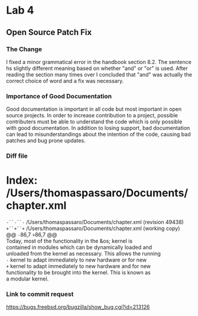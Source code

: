 # Lab 4
## Open Source Patch Fix

### The Change
I fixed a minor grammatical error in the handbook section 8.2. The sentence hs slightly different meaning based on whether "and" or "or" is used. After reading the section many times over I concluded that "and" was actually the correct choice of word and a fix was necessary.

### Importance of Good Documentation
Good documentation is important in all code but most important in open source projects. In order to increase contribution to a project, possible contributers must be able to understand the code which is only possible with good documentation. In addition to losing support, bad documentation can lead to misunderstandings about the intention of the code, causing bad patches and bug prone updates. 

### Diff file  
Index: /Users/thomaspassaro/Documents/chapter.xml
===================================================================
`-``-``-` /Users/thomaspassaro/Documents/chapter.xml	(revision 49438)  
`+``+``+` /Users/thomaspassaro/Documents/chapter.xml	(working copy)  
@@ `-`86,7 `+`86,7 @@  
     <para>Today, most of the functionality in the &os; kernel is  
       contained in modules which can be dynamically loaded and  
       unloaded from the kernel as necessary.  This allows the running  
`-`      kernel to adapt immediately to new hardware or for new  
`+`      kernel to adapt immediately to new hardware and for new  
       functionality to be brought into the kernel.  This is known as  
       a modular kernel.</para>  
 
### Link to commit request
https://bugs.freebsd.org/bugzilla/show_bug.cgi?id=213126
